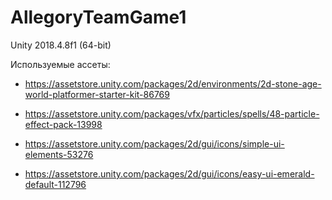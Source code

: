 # AllegoryTeamGame1

Unity 2018.4.8f1 (64-bit)

Используемые ассеты:

* https://assetstore.unity.com/packages/2d/environments/2d-stone-age-world-platformer-starter-kit-86769

* https://assetstore.unity.com/packages/vfx/particles/spells/48-particle-effect-pack-13998

* https://assetstore.unity.com/packages/2d/gui/icons/simple-ui-elements-53276

* https://assetstore.unity.com/packages/2d/gui/icons/easy-ui-emerald-default-112796
